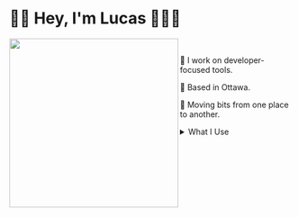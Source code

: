 # 👋🏼 Hey, I'm Lucas 👨🏼‍💻

<img align="left" width="300" src="https://i.postimg.cc/pdQvRZgG/Lucas-Octocat.png"> <samp>
<br>

  🦾 I work on developer-focused tools.

  🌇 Based in Ottawa.
  <!---[[[cog
import cog
import os

cog.outl(f"  {os.environ['emoji']} {os.environ['message']}")
]]]-->
🚛 Moving bits from one place to another.
<!---[[[end]]]-->

<details>
<summary>What I Use</summary>

  ⌨️[ZSA Moonlander](https://www.zsa.io/moonlander/) keyboard with a [modified BEAKL 15 layout](https://configure.zsa.io/moonlander/layouts/wERmj/latest/0).<br>
  💻 [Macbook Pro](https://www.apple.com/ca/shop/buy-mac/macbook-pro/16-inch-space-grey-10-core-cpu-32-core-gpu-1tb) and a [BenQ EX3203R 32-inch curved monitor](https://www.benq.com/en-ca/monitor/gaming/ex3203r.html).<br>
  🎶 [Obsidian](https://obsidian.md/) for personal note-taking.<br>
  🤖 [Amazing Marvin](https://amazingmarvin.com/) for todos and keeping myself organized.<br>
  📗 [Visual Studio Code](https://code.visualstudio.com/) and [Goland](https://www.jetbrains.com/go/) for working on code.

</details>